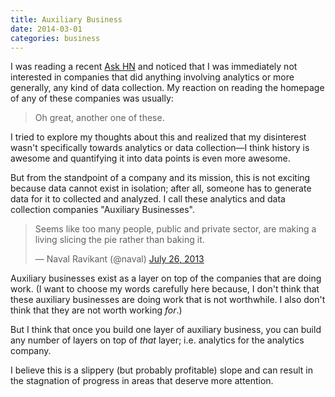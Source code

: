 ```yaml
---
title: Auxiliary Business
date: 2014-03-01
categories: business
---
```


I was reading a recent [Ask HN][1] and noticed that I was immediately
not interested in companies that did anything involving analytics or more
generally, any kind of data collection. My reaction on reading the homepage
of any of these companies was usually:

> Oh great, another one of these.

I tried to explore my thoughts about this and realized that my disinterest
wasn't specifically towards analytics or data collection&mdash;I think history
is awesome and quantifying it into data points is even more awesome.

But from the standpoint of a company and its mission, this is
not exciting because data cannot exist in isolation; after all, someone
has to generate data for it to collected and analyzed. I call these analytics
and data collection companies "Auxiliary Businesses".

<blockquote class="twitter-tweet" lang="en"><p>Seems like too many people, public and private sector, are making a living slicing the pie rather than baking it.</p>&mdash; Naval Ravikant (@naval) <a href="https://twitter.com/naval/statuses/360890615896092673">July 26, 2013</a></blockquote>
<script async src="//platform.twitter.com/widgets.js" charset="utf-8"></script>

Auxiliary businesses exist as a layer on top of the
companies that are doing work. (I want to choose my words carefully here
because, I don't think that these auxiliary businesses are doing work that is not
worthwhile. I also don't think that they are not worth working _for_.)

But I think that once you build one layer of auxiliary business,
you can build any number of layers on top of _that_ layer; i.e.
analytics for the analytics company.

I believe this is a slippery (but probably profitable) slope and
can result in the stagnation of progress in areas that deserve more attention.

[1]: https://news.ycombinator.com/item?id=7324236
